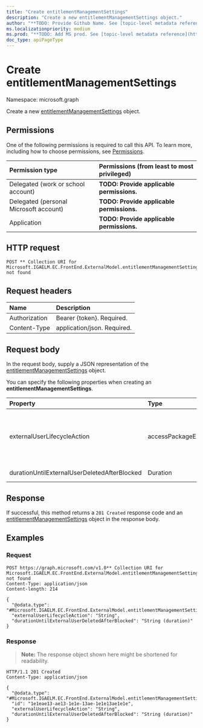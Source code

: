 ```yaml
---
title: "Create entitlementManagementSettings"
description: "Create a new entitlementManagementSettings object."
author: "**TODO: Provide Github Name. See [topic-level metadata reference](https://msgo.azurewebsites.net/add/document/guidelines/metadata.html#topic-level-metadata)**"
ms.localizationpriority: medium
ms.prod: "**TODO: Add MS prod. See [topic-level metadata reference](https://msgo.azurewebsites.net/add/document/guidelines/metadata.html#topic-level-metadata)**"
doc_type: apiPageType
---
```


# Create entitlementManagementSettings
Namespace: microsoft.graph



Create a new [entitlementManagementSettings](../resources/entitlementmanagementsettings.md) object.

## Permissions
One of the following permissions is required to call this API. To learn more, including how to choose permissions, see [Permissions](/graph/permissions-reference).

|Permission type|Permissions (from least to most privileged)|
|:---|:---|
|Delegated (work or school account)|**TODO: Provide applicable permissions.**|
|Delegated (personal Microsoft account)|**TODO: Provide applicable permissions.**|
|Application|**TODO: Provide applicable permissions.**|

## HTTP request

<!-- {
  "blockType": "ignored"
}
-->
``` http
POST ** Collection URI for Microsoft.IGAELM.EC.FrontEnd.ExternalModel.entitlementManagementSettings not found
```

## Request headers
|Name|Description|
|:---|:---|
|Authorization|Bearer {token}. Required.|
|Content-Type|application/json. Required.|

## Request body
In the request body, supply a JSON representation of the [entitlementManagementSettings](../resources/entitlementmanagementsettings.md) object.

You can specify the following properties when creating an **entitlementManagementSettings**.

|Property|Type|Description|
|:---|:---|:---|
|externalUserLifecycleAction|accessPackageExternalUserLifecycleAction|**TODO: Add Description**. The possible values are: `none`, `blockSignIn`, `blockSignInAndDelete`, `unknownFutureValue`. Optional.|
|durationUntilExternalUserDeletedAfterBlocked|Duration|**TODO: Add Description** Optional.|



## Response

If successful, this method returns a `201 Created` response code and an [entitlementManagementSettings](../resources/entitlementmanagementsettings.md) object in the response body.

## Examples

### Request
<!-- {
  "blockType": "request",
  "name": "create_entitlementmanagementsettings_from_"
}
-->
``` http
POST https://graph.microsoft.com/v1.0** Collection URI for Microsoft.IGAELM.EC.FrontEnd.ExternalModel.entitlementManagementSettings not found
Content-Type: application/json
Content-length: 214

{
  "@odata.type": "#Microsoft.IGAELM.EC.FrontEnd.ExternalModel.entitlementManagementSettings",
  "externalUserLifecycleAction": "String",
  "durationUntilExternalUserDeletedAfterBlocked": "String (duration)"
}
```


### Response
>**Note:** The response object shown here might be shortened for readability.
<!-- {
  "blockType": "response",
  "truncated": true,
  "@odata.type": "Microsoft.IGAELM.EC.FrontEnd.ExternalModel.entitlementManagementSettings"
}
-->
``` http
HTTP/1.1 201 Created
Content-Type: application/json

{
  "@odata.type": "#Microsoft.IGAELM.EC.FrontEnd.ExternalModel.entitlementManagementSettings",
  "id": "1e1eae13-ae13-1e1e-13ae-1e1e13ae1e1e",
  "externalUserLifecycleAction": "String",
  "durationUntilExternalUserDeletedAfterBlocked": "String (duration)"
}
```

